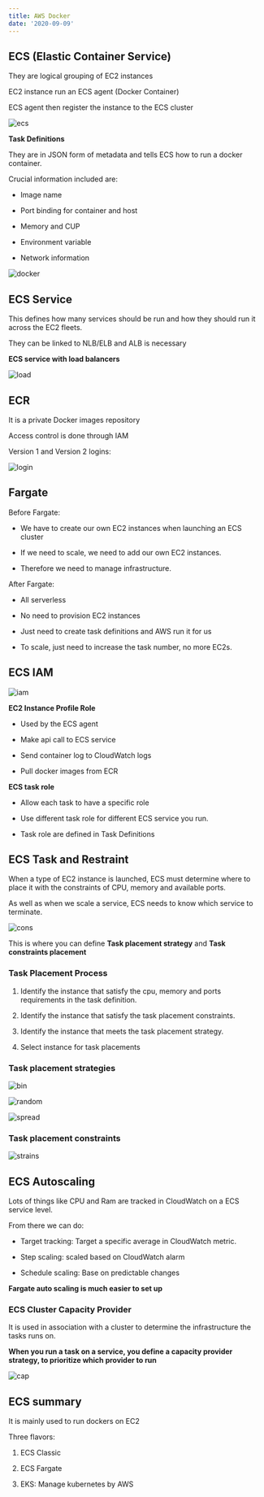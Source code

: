 ```yaml
---
title: AWS Docker
date: '2020-09-09'
---
```


## ECS (Elastic Container Service)

They are logical grouping of EC2 instances

EC2 instance run an ECS agent (Docker Container)

ECS agent then register the instance to the ECS cluster

![ecs](./ecs.jpg)

**Task Definitions**

They are in JSON form of metadata and tells ECS how to run a docker container.

Crucial information included are:

- Image name

- Port binding for container and host

* Memory and CUP

* Environment variable

* Network information

![docker](./docker.jpg)

## ECS Service

This defines how many services should be run and how they should run it across the EC2 fleets.

They can be linked to NLB/ELB and ALB is necessary

**ECS service with load balancers**

![load](./loadBalance.jpg)

## ECR

It is a private Docker images repository

Access control is done through IAM

Version 1 and Version 2 logins:

![login](./login.png)

## Fargate

Before Fargate:

- We have to create our own EC2 instances when launching an ECS cluster

- If we need to scale, we need to add our own EC2 instances.

- Therefore we need to manage infrastructure.

After Fargate:

- All serverless

- No need to provision EC2 instances

- Just need to create task definitions and AWS run it for us

- To scale, just need to increase the task number, no more EC2s.

## ECS IAM

![iam](./IAM.png)

**EC2 Instance Profile Role**

- Used by the ECS agent

- Make api call to ECS service

- Send container log to CloudWatch logs

- Pull docker images from ECR

**ECS task role**

- Allow each task to have a specific role

- Use different task role for different ECS service you run.

* Task role are defined in Task Definitions

## ECS Task and Restraint

When a type of EC2 instance is launched, ECS must determine where to place it with the constraints of CPU, memory and available ports.

As well as when we scale a service, ECS needs to know which service to terminate.

![cons](./constraints.png)

This is where you can define **Task placement strategy** and **Task constraints placement**

### Task Placement Process

1. Identify the instance that satisfy the cpu, memory and ports requirements in the task definition.

2. Identify the instance that satisfy the task placement constraints.

3. Identify the instance that meets the task placement strategy.

4. Select instance for task placements

### Task placement strategies

![bin](./bin.png)

![random](./random.png)

![spread](./spread.png)

### Task placement constraints

![strains](./strains.png)

## ECS Autoscaling

Lots of things like CPU and Ram are tracked in CloudWatch on a ECS service level.

From there we can do:

- Target tracking: Target a specific average in CloudWatch metric.

- Step scaling: scaled based on CloudWatch alarm

- Schedule scaling: Base on predictable changes

**Fargate auto scaling is much easier to set up**

### ECS Cluster Capacity Provider

It is used in association with a cluster to determine the infrastructure the tasks runs on.

**When you run a task on a service, you define a capacity provider strategy, to prioritize which provider to run**

![cap](./capacity.png)

## ECS summary

It is mainly used to run dockers on EC2

Three flavors:

1. ECS Classic

2. ECS Fargate

3. EKS: Manage kubernetes by AWS
